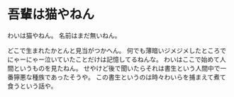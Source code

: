 # 吾輩は猫やねん

わいは猫やねん。
名前はまだ無いねん。

どこで生まれたかとんと見当がつかへん。
何でも薄暗いジメジメしたところでにゃーにゃー泣いていたことだけは記憶してるねんな。
わいはここで始めて人間というものを見たねん。
せやけど後で聞いたらそれは書生という人間中で一番獰悪な種族であったそうや。
この書生というのは時々わいらを捕まえて煮て食うという話や。
